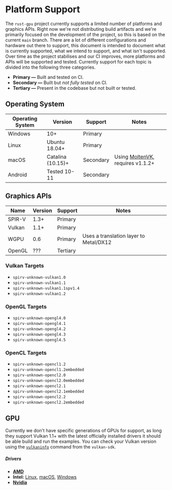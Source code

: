 # Platform Support
The `rust-gpu` project currently supports a limited number of platforms and graphics APIs. Right now we're not distributing build artifacts and we're primarily focused on the development of the project, so this is based on the current `main` branch. There are a lot of different configurations and hardware out there to support, this document is intended to document what is currently supported, what we intend to support, and what isn't supported. Over time as the project stabilises and our CI improves, more platforms and APIs will be supported and tested. Currently support for each topic is divided into the following three categories.

- **Primary —** Built and tested on CI.
- **Secondary —** Built but *not fully tested* on CI.
- **Tertiary —** Present in the codebase but not built or tested.

## Operating System

| Operating System | Version | Support | Notes
|-------------------|---------|---------|-------
| Windows | 10+ | Primary | |
| Linux | Ubuntu 18.04+ | Primary | |
| macOS | Catalina (10.15)+ | Secondary | Using [MoltenVK], requires v1.1.2+
| Android | Tested 10-11 | Secondary | |

[MoltenVK]: https://github.com/KhronosGroup/MoltenVK

## Graphics APIs

| Name | Version | Support | Notes
|-------|---------|---------|-------
| SPIR-V | 1.3+ | Primary |
| Vulkan | 1.1+ | Primary |
| WGPU | 0.6 | Primary | Uses a translation layer to Metal/DX12
|  OpenGL | ??? | Tertiary |

### Vulkan Targets

- `spirv-unknown-vulkan1.0`
- `spirv-unknown-vulkan1.1`
- `spirv-unknown-vulkan1.1spv1.4`
- `spirv-unknown-vulkan1.2`

### OpenGL Targets

- `spirv-unknown-opengl4.0`
- `spirv-unknown-opengl4.1`
- `spirv-unknown-opengl4.2`
- `spirv-unknown-opengl4.3`
- `spirv-unknown-opengl4.5`

### OpenCL Targets

- `spirv-unknown-opencl1.2`
- `spirv-unknown-opencl1.2embedded`
- `spirv-unknown-opencl2.0`
- `spirv-unknown-opencl2.0embedded`
- `spirv-unknown-opencl2.1`
- `spirv-unknown-opencl2.1embedded`
- `spirv-unknown-opencl2.2`
- `spirv-unknown-opencl2.2embedded`

## GPU

Currently we don't have specific generations of GPUs for support, as long they support Vulkan 1.1+ with the latest officially installed drivers it should be able build and run the examples. You can check your Vulkan version using the [`vulkaninfo`] command from the `vulkan-sdk`.

##### Drivers
- [**AMD**][amd-drivers]
- **Intel:** [Linux][linux-intel], [macOS][macos-intel], [Windows][windows-intel]
- [**Nvidia**][nvidia-drivers]

[nvidia-drivers]: https://www.nvidia.com/Download/index.aspx?lang=en-us
[amd-drivers]: https://www.amd.com/en/support/kb/faq/gpu-56
[linux-intel]: https://www.intel.com/content/www/us/en/support/articles/000005520/graphics.html
[macOS-intel]: https://www.intel.com/content/www/us/en/support/articles/000022440/graphics.html
[windows-intel]: https://downloadcenter.intel.com/product/80939/Graphics
[`vulkaninfo`]: https://vulkan.lunarg.com/doc/view/latest/windows/vulkaninfo.html

